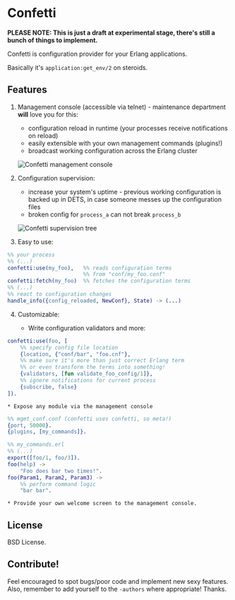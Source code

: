 Confetti
========

**PLEASE NOTE: This is just a draft at experimental stage, there's still a
bunch of things to implement.**

Confetti is configuration provider for your Erlang applications.

Basically it's `application:get_env/2` on steroids.

Features
--------

1. Management console (accessible via telnet) - maintenance department **will** love
you for this:

    * configuration reload in runtime (your processes receive notifications on reload)
    * easily extensible with your own management commands (plugins!)
    * broadcast working configuration across the Erlang cluster

   ![Confetti management console](http://mtod.org/assets/75/blnil7js4k0k4.png)

2. Configuration supervision:

   * increase your system's uptime - previous working configuration is backed
     up in DETS, in case someone messes up the configuration files
   * broken config for ``process_a`` can not break ``process_b``

   ![Confetti supervision tree](http://mtod.org/assets/83/n4jtwvai8s4ck.png)

3. Easy to use:

```erlang
%% your process
%% (...)
confetti:use(my_foo),   %% reads configuration terms
                        %% from "conf/my_foo.conf"
confetti:fetch(my_foo)  %% fetches the configuration terms
%% (...)
%% react to configuration changes
handle_info({config_reloaded, NewConf}, State) -> (...)
```

4. Customizable:

    * Write configuration validators and more:

```erlang
confetti:use(foo, [
    %% specify config file location
    {location, {"conf/bar", "foo.cnf"},
    %% make sure it's more than just correct Erlang term
    %% or even transform the terms into something!
    {validators, [fun validate_foo_config/1]},
    %% ignore notifications for current process
    {subscribe, false}
]).
```

    * Expose any module via the management console

```erlang
%% mgmt_conf.conf (confetti uses confetti, so meta!)
{port, 50000}.
{plugins, [my_commands]}.
```

```erlang
%% my_commands.erl
%% (...)
export([foo/1, foo/3]).
foo(help) ->
    "Foo does bar two times!".
foo(Param1, Param2, Param3) ->
    %% perform command logic
    "bar bar".
```

    * Provide your own welcome screen to the management console.

License
-------

BSD License.


Contribute!
-----------
Feel encouraged to spot bugs/poor code and implement new sexy features.
Also, remember to add yourself to the ``-authors`` where appropriate!
Thanks.
